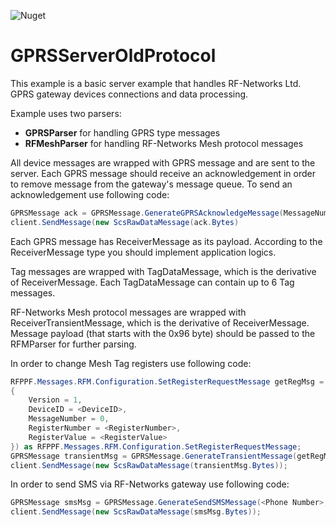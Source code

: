 ![Nuget](https://img.shields.io/nuget/v/RFPPF?style=flat-square)


# GPRSServerOldProtocol
This example is a basic server example that handles RF-Networks Ltd. GPRS gateway devices connections and data processing.

Example uses two parsers:
- **GPRSParser** for handling GPRS type messages
- **RFMeshParser** for handling RF-Networks Mesh protocol messages

All device messages are wrapped with GPRS message and are sent to the server. Each GPRS message should receive an acknowledgement in order to remove message from the gateway's message queue.
To send an acknowledgement use following code:
```csharp
GPRSMessage ack = GPRSMessage.GenerateGPRSAcknowledgeMessage(MessageNumber);
client.SendMessage(new ScsRawDataMessage(ack.Bytes)
```

Each GPRS message has ReceiverMessage as its payload. According to the ReceiverMessage type you should implement application logics.

Tag messages are wrapped with TagDataMessage, which is the derivative of ReceiverMessage. Each TagDataMessage can contain up to 6 Tag messages.

RF-Networks Mesh protocol messages are wrapped with ReceiverTransientMessage, which is the derivative of ReceiverMessage. Message payload (that starts with the 0x96 byte) should be passed to the RFMParser for further parsing.

In order to change Mesh Tag registers use following code:

```csharp
RFPPF.Messages.RFM.Configuration.SetRegisterRequestMessage getRegMsg = RFPPF.Messages.MessageFactory.CreateMessage(typeof(RFPPF.Messages.RFM.Configuration.SetRegisterRequestMessage), new RFPPF.Messages.RFM.Configuration.SetRegisterRequestMessageBuilder() 
{
    Version = 1,
    DeviceID = <DeviceID>,
    MessageNumber = 0,
    RegisterNumber = <RegisterNumber>,
    RegisterValue = <RegisterValue>
}) as RFPPF.Messages.RFM.Configuration.SetRegisterRequestMessage;
GPRSMessage transientMsg = GPRSMessage.GenerateTransientMessage(getRegMsg.Bytes);
client.SendMessage(new ScsRawDataMessage(transientMsg.Bytes));
```

In order to send SMS via RF-Networks gateway use following code:
```csharp
GPRSMessage smsMsg = GPRSMessage.GenerateSendSMSMessage(<Phone Number>, <Message>);
client.SendMessage(new ScsRawDataMessage(smsMsg.Bytes));
```
